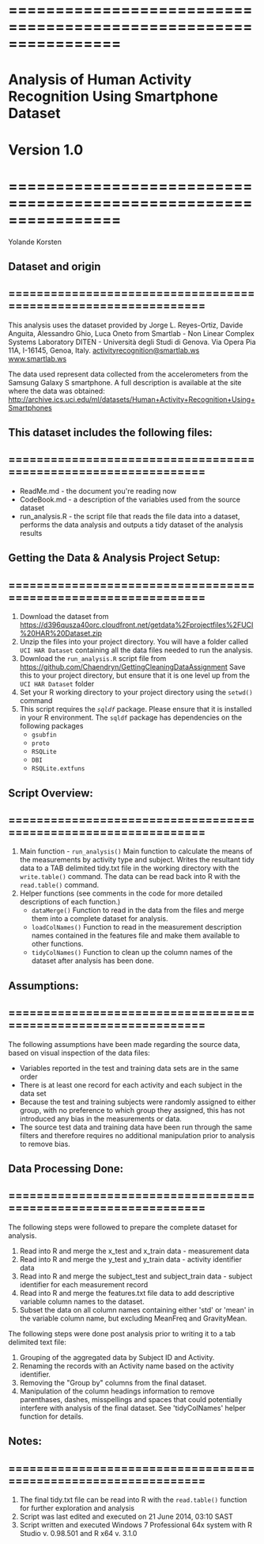 # ================================================================
# Analysis of Human Activity Recognition Using Smartphone Dataset
# Version 1.0
# ================================================================
Yolande Korsten


## Dataset and origin
## ===============================================================
This analysis uses the dataset provided by Jorge L. Reyes-Ortiz, Davide Anguita, 
Alessandro Ghio, Luca Oneto from Smartlab - Non Linear Complex Systems Laboratory
DITEN - Università degli Studi di Genova.
Via Opera Pia 11A, I-16145, Genoa, Italy.
activityrecognition@smartlab.ws
www.smartlab.ws


The data used represent data collected from the accelerometers from the Samsung Galaxy S smartphone. 
A full description is available at the site where the data was obtained: 
http://archive.ics.uci.edu/ml/datasets/Human+Activity+Recognition+Using+Smartphones 


## This dataset includes the following files:
## ===============================================================
* ReadMe.md - the document you're reading now
* CodeBook.md - a description of the variables used from the source dataset
* run_analysis.R - the script file that reads the file data into a dataset, 
  performs the data analysis and outputs a tidy dataset of the analysis results

  
## Getting the Data & Analysis Project Setup:
## ===============================================================


1. Download the dataset from 
   https://d396qusza40orc.cloudfront.net/getdata%2Fprojectfiles%2FUCI%20HAR%20Dataset.zip 
2. Unzip the files into your project directory.  You will have a folder called `UCI HAR Dataset` 
   containing all the data files needed to run the analysis.
3. Download the `run_analysis.R` script file from https://github.com/Chaendryn/GettingCleaningDataAssignment
   Save this to your project directory, but ensure that it is one level up from the `UCI HAR Dataset` folder
4. Set your R working directory to your project directory using the `setwd()` command
5. This script requires the *`sqldf`* package. Please ensure that it is installed in your R environment.
   The `sqldf` package has dependencies on the following packages
   * `gsubfin`
   * `proto`
   * `RSQLite`
   * `DBI`
   * `RSQLite.extfuns`


## Script Overview:
## ===============================================================


1. Main function - `run_analysis()` 
   Main function to calculate the means of the measurements by activity type and subject.  Writes
   the resultant tidy data to a TAB delimited tidy.txt file in the working directory with the 
   `write.table()` command. The data can be read back into R with the `read.table()` command.
2. Helper functions (see comments in the code for more detailed descriptions of each function.)
   * `dataMerge()` 
	 Function to read in the data from the files and merge them into a complete dataset for analysis.
   * `loadColNames()` 
     Function to read in the measurement description names contained in the features file and make 
	 them available to other functions.
   * `tidyColNames()` 
     Function to clean up the column names of the dataset after analysis has been done.


## Assumptions:
## =============================================================== 


The following assumptions have been made regarding the source data, based on visual inspection of the
data files:
* Variables reported in the test and training data sets are in the same order
* There is at least one record for each activity and each subject in the data set
* Because the test and training subjects were randomly assigned to either group, with no preference to 
  which group they assigned, this has not introduced any bias in the measurements or data.
* The source test data and training data have been run through the same filters and therefore requires 
  no additional manipulation prior to analysis to remove bias.  


## Data Processing Done:
## =============================================================== 


The following steps were followed to prepare the complete dataset for analysis.
1. Read into R and merge the x_test and x_train data - measurement data
2. Read into R and merge the y_test and y_train data - activity identifier data
3. Read into R and merge the subject_test and subject_train data - subject identifier for each measurement 
   record
4. Read into R and merge the features.txt file data to add descriptive variable column names to the dataset.
5. Subset the data on all column names containing either 'std' or 'mean' in the variable column name, but
   excluding MeanFreq and GravityMean.
   

 The following steps were done post analysis prior to writing it to a tab delimited text file:
 1. Grouping of the aggregated data by Subject ID and Activity.
 2. Renaming the records with an Activity name based on the activity identifier.
 3. Removing the "Group by" columns from the final dataset.
 4. Manipulation of the column headings information to remove parenthases, dashes, misspellings and spaces 
    that could potentially interfere with analysis of the final dataset. See 'tidyColNames' helper function 
	for details.


## Notes:
## =============================================================== 


1. The final tidy.txt file can be read into R with the `read.table()` function for further exploration and
   analysis
2. Script was last edited and executed on 21 June 2014, 03:10 SAST
3. Script written and executed Windows 7 Professional 64x system with R Studio v. 0.98.501 and R x64 v. 3.1.0

